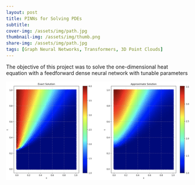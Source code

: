 ```yaml
---
layout: post
title: PINNs for Solving PDEs
subtitle: 
cover-img: /assets/img/path.jpg
thumbnail-img: /assets/img/thumb.png
share-img: /assets/img/path.jpg
tags: [Graph Neural Networks, Transformers, 3D Point Clouds]
---
```


The objective of this project was to solve the one-dimensional heat equation with a feedforward dense neural network with tunable parameters

![](/assets/img/PINNs.png)

